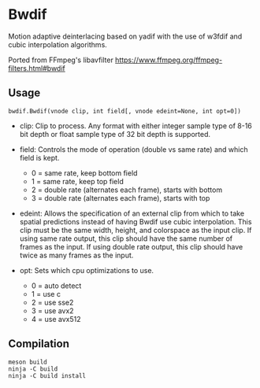 # Bwdif
Motion adaptive deinterlacing based on yadif with the use of w3fdif and cubic interpolation algorithms.

Ported from FFmpeg's libavfilter https://www.ffmpeg.org/ffmpeg-filters.html#bwdif


## Usage
    bwdif.Bwdif(vnode clip, int field[, vnode edeint=None, int opt=0])

- clip: Clip to process. Any format with either integer sample type of 8-16 bit depth or float sample type of 32 bit depth is supported.

- field: Controls the mode of operation (double vs same rate) and which field is kept.
  - 0 = same rate, keep bottom field
  - 1 = same rate, keep top field
  - 2 = double rate (alternates each frame), starts with bottom
  - 3 = double rate (alternates each frame), starts with top

- edeint: Allows the specification of an external clip from which to take spatial predictions instead of having Bwdif use cubic interpolation. This clip must be the same width, height, and colorspace as the input clip. If using same rate output, this clip should have the same number of frames as the input. If using double rate output, this clip should have twice as many frames as the input.

- opt: Sets which cpu optimizations to use.
  - 0 = auto detect
  - 1 = use c
  - 2 = use sse2
  - 3 = use avx2
  - 4 = use avx512


## Compilation
```
meson build
ninja -C build
ninja -C build install
```
